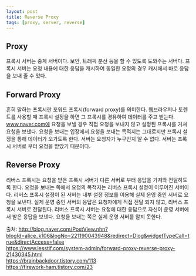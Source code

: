 ```yaml
---
layout: post
title: Reverse Proxy
tags: [proxy, server, reverse]
---
```


## Proxy
프록시 서버는 중계 서버이다. 보안, 트래픽 분산 등을 할 수 있도록 도와주는 서버다. 프록시 서버는 요청 내용에 대한 응답을 캐시하여 동일한 요청의 경우 캐시에서 바로 응답을 보내 줄 수 있다.

## Forward Proxy
흔히 말하는 프록시란 포워드 프록시(forward proxy)를 의미한다. 웹브라우저나 토렌트를 사용할 때 프록시 설정을 하면 그 프록시를 경유하여 데이터를 주고 받는다. www.naver.com에 요청을 보낼 경우 직접 요청을 보내지 않고 설정된 프록시를 거쳐 요청을 보낸다. 요청을 보내는 입장에서 요청을 보내는 목적지는 그대로지만 프록시 설정을 통해 데이터가 오가도록 한다. 서버는 요청자가 누구인지 알 수 없다. 서버는 프록시 서버로 부터 요청을 받았기 때문이다.


## Reverse Proxy
리버스 프록시는 요청을 받은 프록시 서버가 다른 서버로 부터 응답을 가져와 전달하도록 한다. 요청을 보내는 쪽에서 요청의 목적지는 리버스 프록시 설정이 이루어진 서버이다. 리버스 프록시 설정이 된 서버는 내부 설정 정보를 이용해 실제 운영 중인 서버로 요청을 보낸다. 실제 운영 중인 서버의 응답은 요청자에게 직접 전달 되지 않고, 리버스 프록시 서버로 전달된다. 리버스 프록시 서버는 요청에 대한 응답으로 자신이 운영 서버에서 받은 응답을 보낸다. 요청을 보내는 쪽은 실제 운영 서버를 알지 못한다.

출처: http://blog.naver.com/PostView.nhn?blogId=alice_k106&logNo=221190043948&redirect=Dlog&widgetTypeCall=true&directAccess=false    
https://www.lesstif.com/system-admin/forward-proxy-reverse-proxy-21430345.html  
https://brainbackdoor.tistory.com/113  
https://firework-ham.tistory.com/23  
